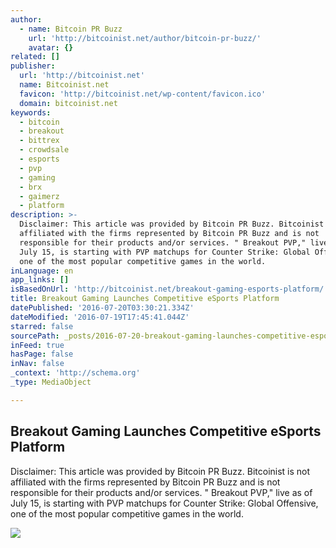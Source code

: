 ```yaml
---
author:
  - name: Bitcoin PR Buzz
    url: 'http://bitcoinist.net/author/bitcoin-pr-buzz/'
    avatar: {}
related: []
publisher:
  url: 'http://bitcoinist.net'
  name: Bitcoinist.net
  favicon: 'http://bitcoinist.net/wp-content/favicon.ico'
  domain: bitcoinist.net
keywords:
  - bitcoin
  - breakout
  - bittrex
  - crowdsale
  - esports
  - pvp
  - gaming
  - brx
  - gaimerz
  - platform
description: >-
  Disclaimer: This article was provided by Bitcoin PR Buzz. Bitcoinist is not
  affiliated with the firms represented by Bitcoin PR Buzz and is not
  responsible for their products and/or services. " Breakout PVP," live as of
  July 15, is starting with PVP matchups for Counter Strike: Global Offensive,
  one of the most popular competitive games in the world.
inLanguage: en
app_links: []
isBasedOnUrl: 'http://bitcoinist.net/breakout-gaming-esports-platform/'
title: Breakout Gaming Launches Competitive eSports Platform
datePublished: '2016-07-20T03:30:21.334Z'
dateModified: '2016-07-19T17:45:41.044Z'
starred: false
sourcePath: _posts/2016-07-20-breakout-gaming-launches-competitive-esports-platform.md
inFeed: true
hasPage: false
inNav: false
_context: 'http://schema.org'
_type: MediaObject

---
```

<article style=""><h1>Breakout Gaming Launches Competitive eSports Platform</h1><p>Disclaimer: This article was provided by Bitcoin PR Buzz. Bitcoinist is not affiliated with the firms represented by Bitcoin PR Buzz and is not responsible for their products and/or services. " Breakout PVP," live as of July 15, is starting with PVP matchups for Counter Strike: Global Offensive, one of the most popular competitive games in the world.</p><img src="http://bitcoinist.net/wp-content/uploads/2016/07/Breakout-gaming-Bitcoin-PR-Buz.png" /></article>